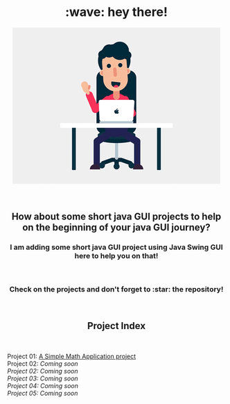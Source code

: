<div align="center">

<h1> :wave: hey there! </h1>

![laptop and person](img/giphy.gif)

<br>

<h2>
How about some short java GUI projects to help on the beginning of your java GUI journey?
</h2>


<h3>
I am adding some short java GUI project using Java Swing GUI here to help you on that!
</h3>

<br>

<h3>
Check on the projects and don't forget to :star: the repository!
</h3>


<br>

<h2> Project Index </h2>

</div>


<br>


Project 01: [A Simple Math Application project](https://github.com/FahimFBA/Java-GUI-Projects/tree/main/MathApplication)
<br>
Project 02: <i> Coming soon <i>
<br>
Project 02: <i> Coming soon <i>
<br>
Project 03: <i> Coming soon <i>
<br>
Project 04: <i> Coming soon <i>
<br>
Project 05: <i> Coming soon <i>

























